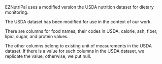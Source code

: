 
EZNutriPal uses a modified version the USDA nutrition dataset for dietary monitoring.

The USDA dataset has been modified for use in the context of our work.

There are columns for food names, their codes in USDA, calorie, ash, fiber, lipid, sugar, and protein values.

The other columns belong to existing unit of measurements in the USDA dataset. If there is a value for such   columns in the USDA dataset, we replicate the value; otherwise,  we put null.
